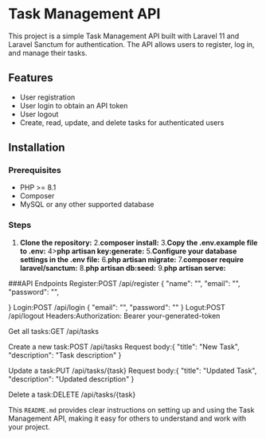 # Task Management API

This project is a simple Task Management API built with Laravel 11 and Laravel Sanctum for authentication. The API allows users to register, log in, and manage their tasks.

## Features

- User registration
- User login to obtain an API token
- User logout
- Create, read, update, and delete tasks for authenticated users

## Installation

### Prerequisites

- PHP >= 8.1
- Composer
- MySQL or any other supported database

### Steps

1. **Clone the repository:**
2.**composer install:**
3.**Copy the .env.example file to .env:**
4>**php artisan key:generate:**
5.**Configure your database settings in the .env file:**
6.**php artisan migrate:**
7.**composer require laravel/sanctum:**
8.**php artisan db:seed:**
9.**php artisan serve:**

###API Endpoints
Register:POST /api/register
{
    "name": "<user name>",
    "email": "<email>",
    "password": "<password>",

}
Login:POST /api/login
{
    "email": "<email>",
    "password": "<password>"
}
Logut:POST /api/logout
Headers:Authorization: Bearer your-generated-token

Get all tasks:GET /api/tasks

Create a new task:POST /api/tasks
Request body:{
    "title": "New Task",
    "description": "Task description"
}

Update a task:PUT /api/tasks/{task}
Request body:{
    "title": "Updated Task",
    "description": "Updated description"
}

Delete a task:DELETE /api/tasks/{task}


This `README.md` provides clear instructions on setting up and using the Task Management API, making it easy for others to understand and work with your project.
